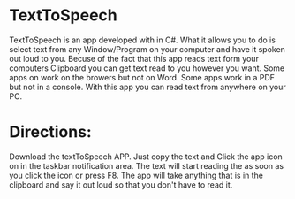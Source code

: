 # TextToSpeech
TextToSpeech is an app developed with in C#. What it allows you to do is select text from any Window/Program on your computer and have it spoken out loud to you. Becuse of the fact that  this app reads text form your computers Clipboard you can get text read to you however you want. Some apps on work on the browers but not on Word. Some apps work in a PDF but not in a console. With this app you can read text from anywhere on your PC.


<h1>Directions:</h1> 
       Download the textToSpeech APP. Just copy the text and Click the app icon on in the taskbar notification area. The text will start reading the as soon as you click the icon or press F8. The app will take anything that is in the clipboard and say it out loud so that you don't have to read it. 
